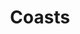---
title: Coasts
longTitle: 'Coasts'
tags:
- gccommon
french:
- "[[Littoral]]"
scopeNote:
- "Refers to the interface between sea and land"
usedFor:
- "[[Coastlands]]"
- "[[Coastline]]"
- "[[Littoral]]"
- "[[Littoral zone]]"
- "[[Shoreline]]"
---